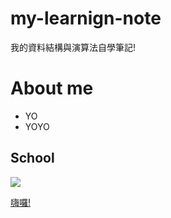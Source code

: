 # my-learnign-note

我的資料結構與演算法自學筆記!

# About me

* YO
* YOYO

## School 

![ ](my-learnign-note/Photos/3060000005443Abs3.jpg)

[嗨囉!](https://www.google.com/search?biw=1536&bih=674&tbm=isch&sxsrf=ACYBGNSkR3MELO60-wPiI1hYaiHLX1nd9g%3A1569239639004&sa=1&ei=VrKIXbL7PMGYr7wPpqmx8A0&q=%E9%BA%B5%E5%8C%85%E8%B6%85%E4%BA%BA&oq=%E9%BA%B5%E5%8C%85%E8%B6%85%E4%BA%BA&gs_l=img.3..35i39j0l9.290726.303184..303472...4.0..4.4994.18132.14j9-4......0....1..gws-wiz-img.....10..35i362i39j0i24j0i10.tzVUCl3XSys&ved=0ahUKEwiy_v-Z8ebkAhVBzIsBHaZUDN4Q4dUDCAc&uact=5#imgrc=4tmfAUuFSNh_hM:)
